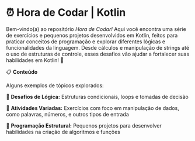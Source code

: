 # ⏰ Hora de Codar  | Kotlin

Bem-vindo(a) ao repositório *Hora de Codar!* Aqui você encontra uma série de exercícios e pequenos projetos desenvolvidos em Kotlin, feitos para praticar conceitos de programação e explorar diferentes lógicas e funcionalidades da linguagem. Desde cálculos e manipulação de strings até o uso de estruturas de controle, esses desafios vão ajudar a fortalecer suas habilidades em Kotlin! 🚀

📋 **Conteúdo**

Alguns exemplos de tópicos explorados:

🧠 **Desafios de Lógica:** Estruturas condicionais, loops e tomadas de decisão

📐 **Atividades Variadas:** Exercícios com foco em manipulação de dados, como palavras, números, e outros tipos de entrada

🔄 **Programação Estrutural:** Pequenos projetos para desenvolver habilidades na criação de algoritmos e funções
